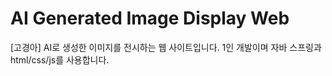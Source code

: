 # AI Generated Image Display Web

[고경아] AI로 생성한 이미지를 전시하는 웹 사이트입니다. 1인 개발이며 자바 스프링과 html/css/js를 사용합니다.
